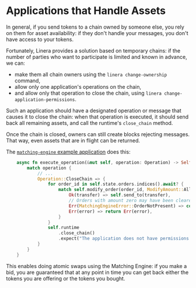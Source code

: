 # Applications that Handle Assets

In general, if you send tokens to a chain owned by someone else, you rely on
them for asset availability: if they don't handle your messages, you don't have
access to your tokens.

Fortunately, Linera provides a solution based on temporary chains: if the number
of parties who want to participate is limited and known in advance, we can:

- make them all chain owners using the `linera change-ownership` command,
- allow only one application's operations on the chain,
- and allow only that operation to close the chain, using
  `linera change-application-permissions`.

Such an application should have a designated operation or message that causes it
to close the chain: when that operation is executed, it should send back all
remaining assets, and call the runtime's `close_chain` method.

Once the chain is closed, owners can still create blocks rejecting messages.
That way, even assets that are in flight can be returned.

The
[`matching-engine` example application](https://github.com/linera-io/linera-protocol/tree/main/examples/matching-engine)
does this:

```rust
    async fn execute_operation(&mut self, operation: Operation) -> Self::Response {
        match operation {
            // ...
            Operation::CloseChain => {
                for order_id in self.state.orders.indices().await? {
                    match self.modify_order(order_id, ModifyAmount::All).await {
                        Ok(transfer) => self.send_to(transfer),
                        // Orders with amount zero may have been cleared in an earlier iteration.
                        Err(MatchingEngineError::OrderNotPresent) => continue,
                        Err(error) => return Err(error),
                    }
                }
                self.runtime
                    .close_chain()
                    .expect("The application does not have permissions to close the chain.");
            }
        }
    }
```

This enables doing atomic swaps using the Matching Engine: if you make a bid,
you are guaranteed that at any point in time you can get back either the tokens
you are offering or the tokens you bought.
